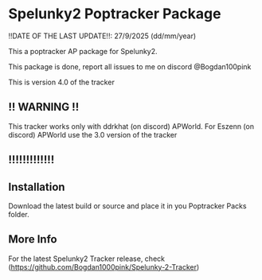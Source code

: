 # Spelunky2 Poptracker Package

!!DATE OF THE LAST UPDATE!!: 27/9/2025 (dd/mm/year)

This a poptracker AP package for Spelunky2.

This package is done, report all issues to me on discord @Bogdan100pink

This is version 4.0 of the tracker

## !! WARNING !!
This tracker works only with ddrkhat (on discord) APWorld. For Eszenn (on discord) APWorld use the 3.0 version of the tracker
## !!!!!!!!!!!!!

## Installation

Download the latest build or source and place it in you Poptracker Packs folder.

## More Info

For the latest Spelunky2 Tracker release, check (https://github.com/Bogdan1000pink/Spelunky-2-Tracker)
